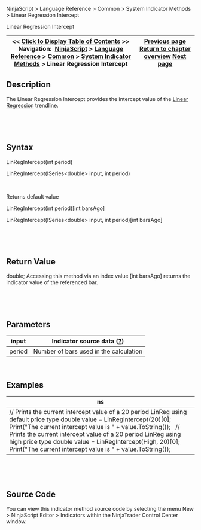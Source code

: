 ﻿


NinjaScript \> Language Reference \> Common \> System Indicator Methods \> Linear Regression Intercept






















Linear Regression Intercept







| \<\< [Click to Display Table of Contents](linear_regression_intercept.md) \>\> **Navigation:**     [NinjaScript](ninjascript.md) \> [Language Reference](language_reference_wip.md) \> [Common](common.md) \> [System Indicator Methods](indicators.md) \> Linear Regression Intercept | [Previous page](linear_regression.md) [Return to chapter overview](indicators.md) [Next page](linear_regression_slope.md) |
| --- | --- |











## Description


The Linear Regression Intercept provides the intercept value of the [Linear Regression](linear_regression.md) trendline.


 


 


## Syntax


LinRegIntercept(int period)  

LinRegIntercept(ISeries\<double\> input, int period)


 


Returns default value  

LinRegIntercept(int period)\[int barsAgo]  

LinRegIntercept(ISeries\<double\> input, int period)\[int barsAgo]


 


 


## Return Value


double; Accessing this method via an index value \[int barsAgo] returns the indicator value of the referenced bar.


 


 


## Parameters




| input | Indicator source data ([?](valid_input_data_for_indicator.md)) |
| --- | --- |
| period | Number of bars used in the calculation |



 


## 


## Examples




| ns |
| --- |
| // Prints the current intercept value of a 20 period LinReg using default price type double value \= LinRegIntercept(20)\[0]; Print("The current intercept value is " \+ value.ToString());   // Prints the current intercept value of a 20 period LinReg using high price type double value \= LinRegIntercept(High, 20)\[0]; Print("The current intercept value is " \+ value.ToString()); |



 


 


## Source Code


You can view this indicator method source code by selecting the menu New \> NinjaScript Editor \> Indicators within the NinjaTrader Control Center window.








